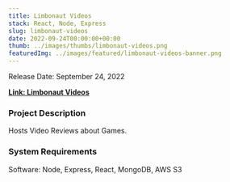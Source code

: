 ```yaml
---
title: Limbonaut Videos
stack: React, Node, Express
slug: limbonaut-videos
date: 2022-09-24T00:00:00+00:00
thumb: ../images/thumbs/limbonaut-videos.png
featuredImg: ../images/featured/limbonaut-videos-banner.png
---
```


Release Date: September 24, 2022

[**Link: Limbonaut Videos**](https://limbonaut-videos.herokuapp.com/)

### Project Description

Hosts Video Reviews about Games.

### System Requirements

Software: Node, Express, React, MongoDB, AWS S3
